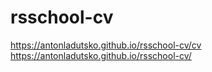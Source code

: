 # rsschool-cv

https://antonladutsko.github.io/rsschool-cv/cv
https://antonladutsko.github.io/rsschool-cv/
